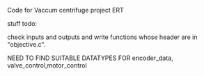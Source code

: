 Code for Vaccum centrifuge project ERT

stuff todo:

check inputs and outputs and write functions whose header are in "objective.c".
 
 NEED TO FIND SUITABLE DATATYPES FOR encoder_data, valve_control,motor_control

 
